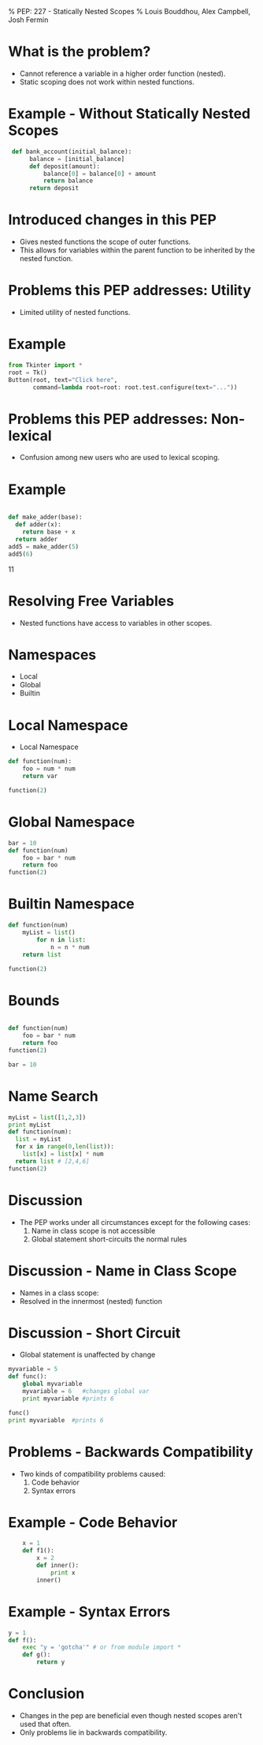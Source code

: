 % PEP: 227 - Statically Nested Scopes
% Louis Bouddhou, Alex Campbell, Josh Fermin

What is the problem?
===================  
* Cannot reference a variable in a higher order function (nested).
* Static scoping does not work within nested functions.

Example - Without Statically Nested Scopes
==========================================
```python
 def bank_account(initial_balance):
      balance = [initial_balance]
      def deposit(amount):
          balance[0] = balance[0] + amount
          return balance
      return deposit
``` 

Introduced changes in this PEP
==============================
* Gives nested functions the scope of outer functions.
* This allows for variables within the parent function to be inherited by the nested function.


Problems this PEP addresses: Utility
=====================================
* Limited utility of nested functions.

Example
=======
```python
from Tkinter import *
root = Tk()
Button(root, text="Click here",
       command=lambda root=root: root.test.configure(text="..."))
```

Problems this PEP addresses: Non-lexical
=========================================
* Confusion among new users who are used to lexical scoping.

Example
=======
```python

def make_adder(base):
  def adder(x):
    return base + x
  return adder
add5 = make_adder(5)
add5(6)

``` 
11











Resolving Free Variables
========================
* Nested functions have access to variables in other scopes.

Namespaces
========== 

* Local
* Global
* Builtin

Local Namespace
==================

* Local Namespace
```python
def function(num):
    foo = num * num
    return var

function(2)
```

Global Namespace
================

```python
bar = 10
def function(num)
    foo = bar * num
    return foo
function(2)
```

Builtin Namespace
=================

```python
def function(num)
    myList = list()
        for n in list:
            n = n * num
    return list

function(2)
```

Bounds
======

```python

def function(num)
    foo = bar * num
    return foo
function(2)

bar = 10
```

Name Search
===========

```python
myList = list([1,2,3])
print myList
def function(num):
  list = myList
  for x in range(0,len(list)):
    list[x] = list[x] * num
  return list # [2,4,6]
function(2)
```



































Discussion
==========
* The PEP works under all circumstances except for the following cases:
  1. Name in class scope is not accessible
  2. Global statement short-circuits the normal rules

Discussion - Name in Class Scope
================================
* Names in a class scope:
* Resolved in the innermost (nested) function

Discussion - Short Circuit
==========================
* Global statement is unaffected by change

```python
myvariable = 5
def func():
    global myvariable
    myvariable = 6   #changes global var
    print myvariable #prints 6

func()
print myvariable  #prints 6
```

Problems - Backwards Compatibility
=======================
* Two kinds of compatibility problems caused:
  1. Code behavior
  2. Syntax errors

Example - Code Behavior
=======
```python
    x = 1
    def f1():
        x = 2
        def inner():
            print x
        inner()
```

Example - Syntax Errors
=======
``` python
y = 1
def f():
    exec "y = 'gotcha'" # or from module import *
    def g():
        return y
```

Conclusion
==========
* Changes in the pep are beneficial even though nested scopes aren't used that often.
* Only problems lie in backwards compatibility.




